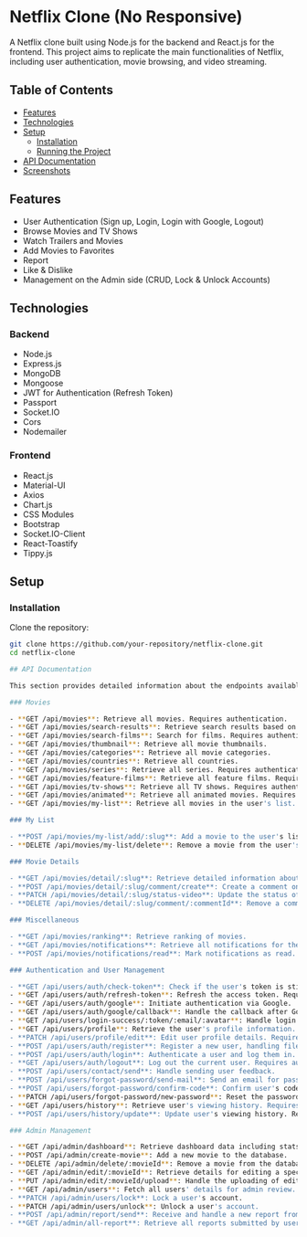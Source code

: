 # Netflix Clone (No Responsive)

A Netflix clone built using Node.js for the backend and React.js for the frontend. This project aims to replicate the main functionalities of Netflix, including user authentication, movie browsing, and video streaming.

## Table of Contents

- [Features](#features)
- [Technologies](#technologies)
- [Setup](#setup)
  - [Installation](#installation)
  - [Running the Project](#running-the-project)
- [API Documentation](#api-documentation)
- [Screenshots](#screenshots)

## Features

- User Authentication (Sign up, Login, Login with Google, Logout)
- Browse Movies and TV Shows
- Watch Trailers and Movies
- Add Movies to Favorites
- Report
- Like & Dislike
- Management on the Admin side (CRUD, Lock & Unlock Accounts)

## Technologies

### Backend
- Node.js
- Express.js
- MongoDB
- Mongoose
- JWT for Authentication (Refresh Token)
- Passport
- Socket.IO
- Cors
- Nodemailer

### Frontend
- React.js
- Material-UI
- Axios
- Chart.js
- CSS Modules
- Bootstrap
- Socket.IO-Client
- React-Toastify
- Tippy.js

## Setup

### Installation

Clone the repository:

```bash
git clone https://github.com/your-repository/netflix-clone.git
cd netflix-clone

## API Documentation

This section provides detailed information about the endpoints available in the Netflix Clone API. Each endpoint includes method types, paths, and a brief description of its functionality.

### Movies

- **GET /api/movies**: Retrieve all movies. Requires authentication.
- **GET /api/movies/search-results**: Retrieve search results based on query parameters.
- **GET /api/movies/search-films**: Search for films. Requires authentication.
- **GET /api/movies/thumbnail**: Retrieve all movie thumbnails.
- **GET /api/movies/categories**: Retrieve all movie categories.
- **GET /api/movies/countries**: Retrieve all countries.
- **GET /api/movies/series**: Retrieve all series. Requires authentication.
- **GET /api/movies/feature-films**: Retrieve all feature films. Requires authentication.
- **GET /api/movies/tv-shows**: Retrieve all TV shows. Requires authentication.
- **GET /api/movies/animated**: Retrieve all animated movies. Requires authentication.
- **GET /api/movies/my-list**: Retrieve all movies in the user's list. Requires authentication.

### My List

- **POST /api/movies/my-list/add/:slug**: Add a movie to the user's list by slug. Requires authentication.
- **DELETE /api/movies/my-list/delete**: Remove a movie from the user's list. Requires authentication.

### Movie Details

- **GET /api/movies/detail/:slug**: Retrieve detailed information about a movie, including comments. Requires authentication.
- **POST /api/movies/detail/:slug/comment/create**: Create a comment on a movie.
- **PATCH /api/movies/detail/:slug/status-video**: Update the status of a video, such as marking it as liked or disliked.
- **DELETE /api/movies/detail/:slug/comment/:commentId**: Remove a comment from a movie.

### Miscellaneous

- **GET /api/movies/ranking**: Retrieve ranking of movies.
- **GET /api/movies/notifications**: Retrieve all notifications for the user. Requires authentication.
- **POST /api/movies/notifications/read**: Mark notifications as read. Requires authentication.

### Authentication and User Management

- **GET /api/users/auth/check-token**: Check if the user's token is still valid. Requires authentication.
- **GET /api/users/auth/refresh-token**: Refresh the access token. Requires authentication.
- **GET /api/users/auth/google**: Initiate authentication via Google.
- **GET /api/users/auth/google/callback**: Handle the callback after Google authentication.
- **GET /api/users/login-success/:token/:email/:avatar**: Handle login success and redirect with token, email, and avatar details.
- **GET /api/users/profile**: Retrieve the user's profile information. Requires authentication.
- **PATCH /api/users/profile/edit**: Edit user profile details. Requires authentication.
- **POST /api/users/auth/register**: Register a new user, handling file upload for the avatar.
- **POST /api/users/auth/login**: Authenticate a user and log them in.
- **GET /api/users/auth/logout**: Log out the current user. Requires authentication.
- **POST /api/users/contact/send**: Handle sending user feedback.
- **POST /api/users/forgot-password/send-mail**: Send an email for password recovery.
- **POST /api/users/forgot-password/confirm-code**: Confirm user's code received via email for password reset.
- **PATCH /api/users/forgot-password/new-password**: Reset the password after confirming the code.
- **GET /api/users/history**: Retrieve user's viewing history. Requires authentication.
- **POST /api/users/history/update**: Update user's viewing history. Requires authentication.

### Admin Management

- **GET /api/admin/dashboard**: Retrieve dashboard data including stats and overviews.
- **POST /api/admin/create-movie**: Add a new movie to the database.
- **DELETE /api/admin/delete/:movieId**: Remove a movie from the database using its ID.
- **GET /api/admin/edit/:movieId**: Retrieve details for editing a specific movie.
- **PUT /api/admin/edit/:movieId/upload**: Handle the uploading of edited movie details.
- **GET /api/admin/users**: Fetch all users' details for admin review.
- **PATCH /api/admin/users/lock**: Lock a user's account.
- **PATCH /api/admin/users/unlock**: Unlock a user's account.
- **POST /api/admin/report/send**: Receive and handle a new report from users.
- **GET /api/admin/all-report**: Retrieve all reports submitted by users.